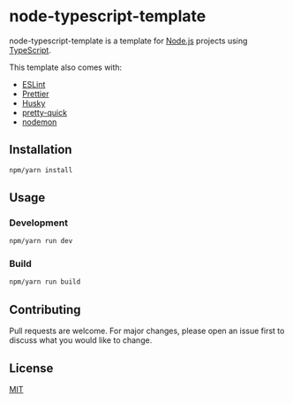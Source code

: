 # node-typescript-template

node-typescript-template is a template for [Node.js](https://nodejs.org) projects using [TypeScript](https://www.typescriptlang.org).

This template also comes with:

- [ESLint](https://eslint.org)
- [Prettier](https://prettier.io)
- [Husky](https://typicode.github.io/husky)
- [pretty-quick](https://github.com/azz/pretty-quick)
- [nodemon](https://nodemon.io)

## Installation

```bash
npm/yarn install
```

## Usage

### Development

```bash
npm/yarn run dev
```

### Build

```bash
npm/yarn run build
```

## Contributing

Pull requests are welcome. For major changes, please open an issue first to discuss what you would like to change.

## License

[MIT](LICENSE)
